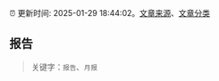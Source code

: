 :alarm_clock: 更新时间: 2025-01-29 18:44:02。[文章来源](/README.md)、[文章分类](/TAGS.md)

## 报告


> 关键字：`报告`、`月报`



